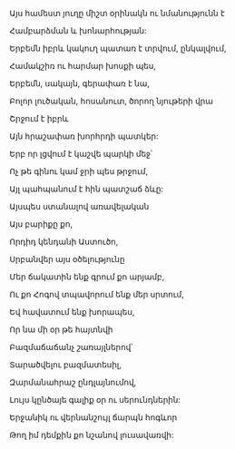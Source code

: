Այս համեստ յուղը միշտ օրինակն ու նմանությունն է


Համբարձման և խոնարհության:


Երբեմն իբրև կակուղ պատառ է տրվում, ընկալվում,


Համակշիռ ու հարմար խոսքի պես,


Երբեմն, սակայն, գերափառ է նա,


Բոլոր լուծական, հոսանուտ, ծորող նյութերի վրա


Շրջում է իբրև


Այն հրաշափառ խորհրդի պատկեր:


Երբ որ լցվում է կաշվե պարկի մեջ՝


Ոչ թե գինու կամ ջրի պես թրջում,


Այլ պահպանում է հին պատշաճ ձևը:


Այսպես ստանալով առավելական


Այս բարիքը քո,


Որդիդ կենդանի Աստուծո,


Սրբանվեր այս օծելությունը


Մեր ճակատին ենք գրում քո արյամբ,


Ու քո Հոգով տպավորում ենք մեր սրտում,


Եվ հավատում ենք խորապես,


Որ նա մի օր թե հայտնվի


Բազմաճաճանչ շառայլներով՝


Տարածվելու բազմատեսիլ,


Զարմանահրաշ ընդլայնումով,


Լույս կընծայե գալիք օր ու սերունդներին:


Երջանիկ ու վերնանշույլ ճարպն հոգևոր


Թող իմ դեմքին քո նշանով լուսավառվի: